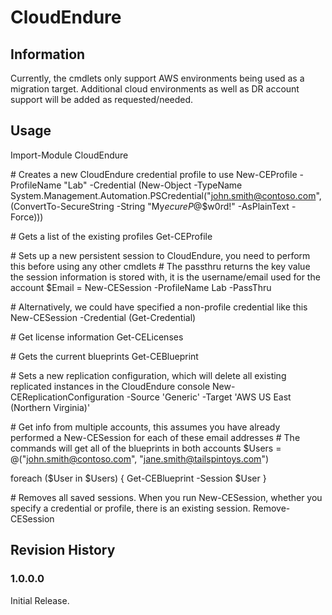 # CloudEndure

## Information
Currently, the cmdlets only support AWS environments being used as a migration target. Additional cloud environments as well as DR account support will be added as requested/needed.

## Usage

Import-Module CloudEndure

\# Creates a new CloudEndure credential profile to use
New-CEProfile -ProfileName "Lab" -Credential (New-Object -TypeName System.Management.Automation.PSCredential("john.smith@contoso.com", (ConvertTo-SecureString -String "My$ecureP@$$w0rd!" -AsPlainText -Force)))

\# Gets a list of the existing profiles
Get-CEProfile 

\# Sets up a new persistent session to CloudEndure, you need to perform this before using any other cmdlets
\# The passthru returns the key value the session information is stored with, it is the username/email used for the account
$Email = New-CESession -ProfileName Lab -PassThru

\# Alternatively, we could have specified a non-profile credential like this
New-CESession -Credential (Get-Credential)

\# Get license information
Get-CELicenses

\# Gets the current blueprints
Get-CEBlueprint

\# Sets a new replication configuration, which will delete all existing replicated instances in the CloudEndure console
New-CEReplicationConfiguration -Source 'Generic' -Target 'AWS US East (Northern Virginia)'

\# Get info from multiple accounts, this assumes you have already performed a New-CESession for each of these email addresses
\# The commands will get all of the blueprints in both accounts
$Users = @("john.smith@contoso.com", "jane.smith@tailspintoys.com")

foreach ($User in $Users)
{
	Get-CEBlueprint -Session $User
}

\# Removes all saved sessions. When you run New-CESession, whether you specify a credential or profile, there is an existing session.
Remove-CESession

## Revision History

### 1.0.0.0
Initial Release.